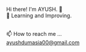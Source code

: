 Hi there! I'm AYUSH. 👋
<br>🌱 Learning and Improving. 

<br>📫 How to reach me ...
<br>ayushdumasia00@gmail.com 


